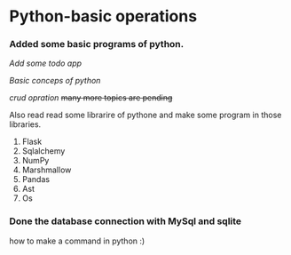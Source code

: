 # Python-basic operations

### Added some basic programs of python.

*Add some todo app*

*Basic conceps of python*

*crud opration*
~~many more topics are pending~~

Also read read some librarire of pythone and make some program in those libraries.
1. Flask
2. Sqlalchemy
3. NumPy
4. Marshmallow
5. Pandas
6. Ast
7. Os


### Done the database connection with MySql and sqlite


how to make a command in python :)

